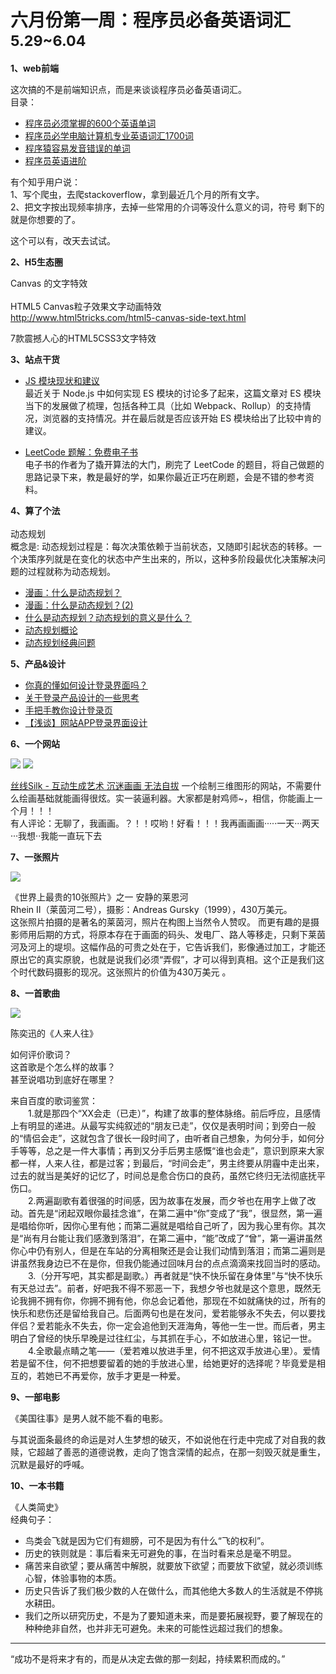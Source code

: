 

# 六月份第一周：程序员必备英语词汇  <small>5.29~6.04</small>

__1、web前端__    
    
这次搞的不是前端知识点，而是来谈谈程序员必备英语词汇。  
目录：   
- [程序员必须掌握的600个英语单词](http://www.cnblogs.com/hdic/p/5996282.html)
- [程序员必学电脑计算机专业英语词汇1700词](https://www.shanbay.com/wordbook/104791/)  
- [程序猿容易发音错误的单词](http://mp.weixin.qq.com/s/ASqgELXno6IjP6b3ipjUHA) 
- [程序员英语进阶](https://github.com/byoungd/english-level-up-tips-for-chinese-programmers-and-designers/blob/master/README.md)   


有个知乎用户说：  
  1、写个爬虫，去爬stackoverflow，拿到最近几个月的所有文字。  
  2、把文字按出现频率排序，去掉一些常用的介词等没什么意义的词，符号
  剩下的就是你想要的了。  

这个可以有，改天去试试。   

__2、H5生态圈__   

Canvas 的文字特效   
       
HTML5 Canvas粒子效果文字动画特效  
http://www.html5tricks.com/html5-canvas-side-text.html

7款震撼人心的HTML5CSS3文字特效
  
__3、站点干货__    
      
- [JS 模块现状和建议](https://medium.com/webpack/the-state-of-javascript-modules-4636d1774358)    
最近关于 Node.js 中如何实现 ES 模块的讨论多了起来，这篇文章对 ES 模块当下的发展做了梳理，包括各种工具（比如 Webpack、Rollup）的支持情况，浏览器的支持情况。并在最后就是否应该开始 ES 模块给出了比较中肯的建议。  

- [LeetCode 题解：免费电子书](https://www.gitbook.com/book/siddontang/leetcode-solution/details)  
电子书的作者为了撬开算法的大门，刷完了 LeetCode 的题目，将自己做题的思路记录下来，教是最好的学，如果你最近正巧在刷题，会是不错的参考资料。

__4、算了个法__     
      
动态规划  
概念是: 动态规划过程是：每次决策依赖于当前状态，又随即引起状态的转移。一个决策序列就是在变化的状态中产生出来的，所以，这种多阶段最优化决策解决问题的过程就称为动态规划。

- [漫画：什么是动态规划？](https://mp.weixin.qq.com/s/nuDVCcKdoKKVf03FE8nkTw)  
- [漫画：什么是动态规划？(2)](https://mp.weixin.qq.com/s/VdzEOF_ZhsMtS3KtUQwMfQ)  
- [什么是动态规划？动态规划的意义是什么？](https://www.zhihu.com/question/23995189)  
- [动态规划概论](https://segmentfault.com/a/1190000008521402)  
- [动态规划经典问题](http://www.jianshu.com/p/7ffba3910997)  
   
__5、产品&设计__        
 
- [你真的懂如何设计登录界面吗？](http://www.jianshu.com/p/64286b46fb1f)  
- [关于登录产品设计的一些思考](http://www.woshipm.com/pd/264211.html)  
- [手把手教你设计登录页](http://www.woshipm.com/pd/21943.html)  
- [【浅谈】网站APP登录界面设计](http://www.woshipm.com/ucd/154492.html)  

__6、一个网站__
  
![](https://github.com/bluezhan/weekly/raw/master/docs/img/61-1.png) 
![](https://github.com/bluezhan/weekly/raw/master/docs/img/61-2.png) 

[丝线Silk - 互动生成艺术 沉迷画画 无法自拔](http://weavesilk.com)
一个绘制三维图形的网站，不需要什么绘画基础就能画得很炫。实一装逼利器。大家都是射鸡师~，相信，你能画上一个月！！！  
有人评论：无聊了，我画画。？！！哎哟！好看！！！我再画画画·····一天···两天···我想··我能一直玩下去  

__7、一张照片__   

![](https://github.com/bluezhan/weekly/raw/master/docs/img/61-3.jpg) 

《世界上最贵的10张照片》之一 安静的莱恩河  
Rhein II（莱茵河二号），摄影：Andreas Gursky（1999），430万美元。  
这张照片拍摄的是著名的莱茵河，照片在构图上当然令人赞叹。 
而更有趣的是摄影师用后期的方式，将原本存在于画面的码头、发电厂、路人等移走，只剩下莱茵河及河上的堤坝。这幅作品的可贵之处在于，它告诉我们，影像通过加工，才能还原出它的真实原貌，也就是说我们必须“弄假”，才可以得到真相。这个正是我们这个时代数码摄影的现况。这张照片的价值为430万美元 。      

__8、一首歌曲__  

![](https://github.com/bluezhan/weekly/raw/master/docs/img/61-4.jpg) 

陈奕迅的《人来人往》   

如何评价歌词？  
这首歌是个怎么样的故事？  
甚至说唱功到底好在哪里？ 

来自百度的歌词鉴赏：    
　　1.就是那四个“XX会走（已走）”，构建了故事的整体脉络。前后呼应，且感情上有明显的递进。从最写实纯叙述的“朋友已走”，仅仅是表明时间；到旁白一般的“情侣会走”，这就包含了很长一段时间了，由听者自己想象，为何分手，如何分手等等，总之是一件大事情；再到又分手后男主感慨“谁也会走”，意识到原来大家都一样，人来人往，都是过客；到最后，“时间会走”，男主终要从阴霾中走出来，过去的就当是美好的记忆了，时间总是愈合伤口的良药，虽然它终归无法彻底抚平伤口。   
　　2.两遍副歌有着很强的时间感，因为故事在发展，而夕爷也在用字上做了改动。首先是“闭起双眼你最挂念谁”，在第二遍中“你”变成了“我”，很显然，第一遍是唱给你听，因你心里有他；而第二遍就是唱给自己听了，因为我心里有你。其次是“尚有月台能让我们感激到落泪”，在第二遍中，“能”改成了“曾”，第一遍讲虽然你心中仍有别人，但是在车站的分离相聚还是会让我们动情到落泪；而第二遍则是讲虽然我身边已不在是你，但我仍能通过回味月台的点点滴滴来找回当时的感动。    
　　3.（分开写吧，其实都是副歌。）再者就是“快不快乐留在身体里”与“快不快乐有天总过去”。前者，好吧我不得不邪恶一下，我想夕爷也就是这个意思，既然无论我拥不拥有你，你拥不拥有他，你总会记着他，那现在不如就痛快的过，所有的快乐和悲伤还是留给我自己。后面两句也是在发问，爱若能够永不失去，何以要找伴侣？爱若能永不失去，你一定会追他到天涯海角，等他一生一世。而后者，男主明白了曾经的快乐早晚是过往红尘，与其抓在手心，不如放进心里，铭记一世。  
　　4.全歌最点睛之笔——（爱若难以放进手里，何不把这双手放进心里）。爱情若是留不住，何不把想要留着的她的手放进心里，给她更好的选择呢？毕竟爱是相互的，若她已不再爱你，放手才更是一种爱。   

__9、一部电影__   

《美国往事》是男人就不能不看的电影。  

与其说面条最终的命运是对人生梦想的破灭，不如说他在行走中完成了对自我的救赎，它超越了善恶的道德说教，走向了饱含深情的起点，在那一刻毁灭就是重生，沉默是最好的呼喊。  

__10、一本书籍__ 

《人类简史》  
经典句子：
- 鸟类会飞就是因为它们有翅膀，可不是因为有什么“飞的权利”。  
- 历史的铁则就是：事后看来无可避免的事，在当时看来总是毫不明显。  
- 痛苦来自欲望；要从痛苦中解脱，就要放下欲望；而要放下欲望，就必须训练心智，体验事物的本质。  
- 历史只告诉了我们极少数的人在做什么，而其他绝大多数人的生活就是不停挑水耕田。 
- 我们之所以研究历史，不是为了要知道未来，而是要拓展视野，要了解现在的种种绝非自然，也并非无可避免。未来的可能性远超过我们的想象。

-------------------

“成功不是将来才有的，而是从决定去做的那一刻起，持续累积而成的。”


